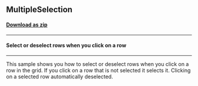 ## MultipleSelection
#### [Download as zip](https://grapecity.github.io/DownGit/#/home?url=https://github.com/GrapeCity/ComponentOne-WinForms-Samples/tree/master/NetFramework\TrueDBGrid\VB\MultipleSelection)
____
#### Select or deselect rows when you click on a row
____
This sample shows you how to select or deselect rows when you click on a row in the grid.  If you click on a row that is not selected it selects it.  Clicking on a selected row automatically deselected. 